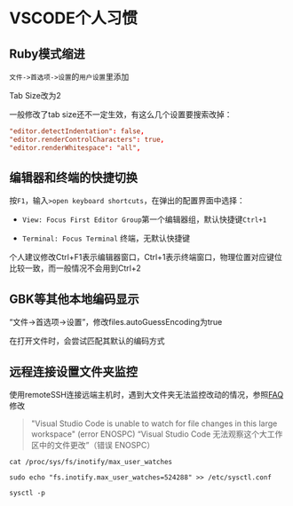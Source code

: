 
# VSCODE个人习惯

## Ruby模式缩进

`文件->首选项->设置`的`用户设置`里添加

Tab Size改为2

一般修改了tab size还不一定生效，有这么几个设置要搜索改掉：

```conf
"editor.detectIndentation": false,
"editor.renderControlCharacters": true,
"editor.renderWhitespace": "all",
```

## 编辑器和终端的快捷切换

按`F1`，输入`>open keyboard shortcuts`，在弹出的配置界面中选择：

* `View: Focus First Editor Group`第一个编辑器组，默认快捷键`Ctrl+1`

* `Terminal: Focus Terminal`   终端，无默认快捷键

个人建议修改Ctrl+F1表示编辑器窗口，Ctrl+1表示终端窗口，物理位置对应键位比较一致，而一般情况不会用到Ctrl+2

## GBK等其他本地编码显示

“文件->首选项->设置”，修改files.autoGuessEncoding为true

在打开文件时，会尝试匹配其默认的编码方式

## 远程连接设置文件夹监控

使用remoteSSH连接远端主机时，遇到大文件夹无法监控改动的情况，参照[FAQ](https://code.visualstudio.com/docs/setup/linux#_visual-studio-code-is-unable-to-watch-for-file-changes-in-this-large-workspace-error-enospc)修改

> "Visual Studio Code is unable to watch for file changes in this large workspace" (error ENOSPC)
> “Visual Studio Code 无法观察这个大工作区中的文件更改”（错误 ENOSPC）

```shell
cat /proc/sys/fs/inotify/max_user_watches

sudo echo "fs.inotify.max_user_watches=524288" >> /etc/sysctl.conf

sysctl -p
```
